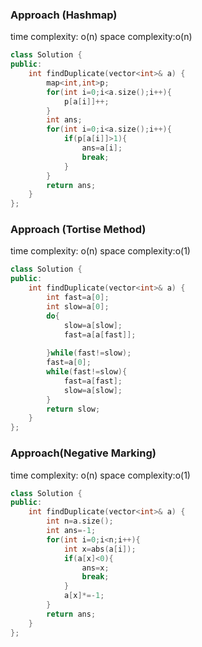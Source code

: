 

### Approach (Hashmap)
time complexity: o(n)
space complexity:o(n)
``` cpp
class Solution {
public:
    int findDuplicate(vector<int>& a) {
        map<int,int>p;
        for(int i=0;i<a.size();i++){
            p[a[i]]++;
        }
        int ans;
        for(int i=0;i<a.size();i++){
            if(p[a[i]]>1){
                ans=a[i];
                break;
            }
        }
        return ans;
    }
};
```


### Approach (Tortise Method)
time complexity: o(n)
space complexity:o(1)
``` cpp
class Solution {
public:
    int findDuplicate(vector<int>& a) {
        int fast=a[0];
        int slow=a[0];
        do{
            slow=a[slow];
            fast=a[a[fast]];
            
        }while(fast!=slow);
        fast=a[0];
        while(fast!=slow){
            fast=a[fast];
            slow=a[slow];
        }
        return slow;
    }
};

```
### Approach(Negative Marking)
time complexity: o(n)
space complexity:o(1)
``` cpp
class Solution {
public:
    int findDuplicate(vector<int>& a) {
        int n=a.size();
        int ans=-1;
        for(int i=0;i<n;i++){
            int x=abs(a[i]);
            if(a[x]<0){
                ans=x;
                break;
            }
            a[x]*=-1;
        }
        return ans;
    }
};
```
